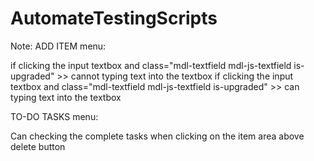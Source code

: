 ﻿# AutomateTestingScripts

Note:
ADD ITEM menu:

if clicking the input textbox and class="mdl-textfield mdl-js-textfield is-upgraded" >> cannot typing text into the textbox
if clicking the input textbox and class="mdl-textfield mdl-js-textfield is-upgraded" >> can typing text into the textbox

TO-DO TASKS menu:

Can checking the complete tasks when clicking on the item area above delete button
